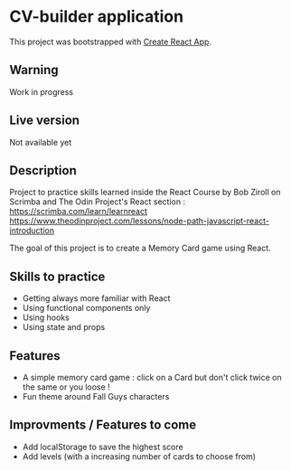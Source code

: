 # CV-builder application

This project was bootstrapped with [Create React App](https://github.com/facebook/create-react-app).

## Warning

Work in progress

## Live version

Not available yet

## Description

Project to practice skills learned inside the React Course by Bob Ziroll on Scrimba and The Odin Project's React section : 
https://scrimba.com/learn/learnreact
https://www.theodinproject.com/lessons/node-path-javascript-react-introduction

The goal of this project is to create a Memory Card game using React.

## Skills to practice

- Getting always more familiar with React
- Using functional components only
- Using hooks
- Using state and props

## Features

- A simple memory card game : click on a Card but don't click twice on the same or you loose !
- Fun theme around Fall Guys characters

## Improvments / Features to come

- Add localStorage to save the highest score
- Add levels (with a increasing number of cards to choose from)